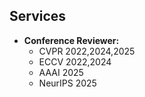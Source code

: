 ## Services

- **Conference Reviewer:** 
  - CVPR 2022,2024,2025
  - ECCV 2022,2024
  - AAAI 2025
  - NeurIPS 2025
